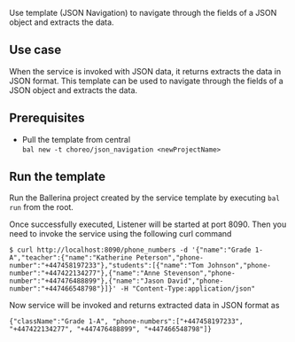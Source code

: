 Use template (JSON Navigation) to navigate through the fields of a JSON object and extracts the data.

## Use case
When the service is invoked with JSON data, it returns extracts the data in JSON format. This template can be used to navigate through the fields of a JSON object and extracts the data.

## Prerequisites
* Pull the template from central  
`bal new -t choreo/json_navigation <newProjectName>`

## Run the template
Run the Ballerina project created by the service template by executing `bal run` from the root.

Once successfully executed, Listener will be started at port 8090. Then you need to invoke the service using the following curl command
```
$ curl http://localhost:8090/phone_numbers -d '{"name":"Grade 1-A","teacher":{"name":"Katherine Peterson","phone-number":"+447458197233"},"students":[{"name":"Tom Johnson","phone-number":"+447422134277"},{"name":"Anne Stevenson","phone-number":"+447476488899"},{"name":"Jason David","phone-number":"+447466548798"}]}' -H "Content-Type:application/json"
```
Now service will be invoked and returns extracted data in JSON format as  
```
{"className":"Grade 1-A", "phone-numbers":["+447458197233", "+447422134277", "+447476488899", "+447466548798"]}
```
